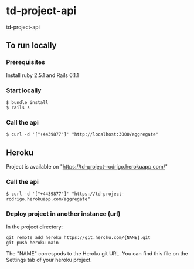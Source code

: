 # td-project-api
td-project-api

## To run locally

### Prerequisites

Install ruby 2.5.1 and Rails 6.1.1 

### Start locally

```
$ bundle install
$ rails s
```

### Call the api

```
$ curl -d '["+4439877"]' "http://localhost:3000/aggregate"
```

## Heroku

Project is available on "https://td-project-rodrigo.herokuapp.com/"

### Call the api

```
$ curl -d '["+4439877"]' "https://td-project-rodrigo.herokuapp.com/aggregate"
```

### Deploy project in another instance (url)

In the project directory:

```
git remote add heroku https://git.heroku.com/{NAME}.git
git push heroku main
```

The "NAME" correspods to the Heroku git URL. You can find this file on the Settings tab of your heroku project.

